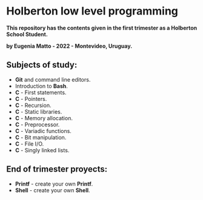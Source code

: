 # Holberton low level programming

**This repository has the contents given in the first trimester as a Holberton School Student.**

**by Eugenia Matto - 2022 - Montevideo, Uruguay.**

## Subjects of study:
- **Git** and command line editors.
- Introduction to **Bash**.
- **C** - First statements.
- **C** - Pointers.
- **C** - Recursion.
- **C** - Static libraries.
- **C** - Memory allocation.
- **C** - Preprocessor.
- **C** - Variadic functions.
- **C** - Bit manipulation.
- **C** - File I/O.
- **C** - Singly linked lists.

## End of trimester proyects:
- **Printf** - create your own **Printf**.
- **Shell** - create your own **Shell**.
